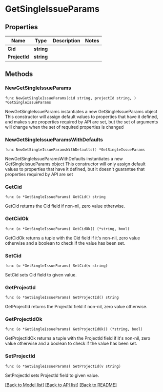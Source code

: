 # GetSingleIssueParams

## Properties

Name | Type | Description | Notes
------------ | ------------- | ------------- | -------------
**Cid** | **string** |  | 
**ProjectId** | **string** |  | 

## Methods

### NewGetSingleIssueParams

`func NewGetSingleIssueParams(cid string, projectId string, ) *GetSingleIssueParams`

NewGetSingleIssueParams instantiates a new GetSingleIssueParams object
This constructor will assign default values to properties that have it defined,
and makes sure properties required by API are set, but the set of arguments
will change when the set of required properties is changed

### NewGetSingleIssueParamsWithDefaults

`func NewGetSingleIssueParamsWithDefaults() *GetSingleIssueParams`

NewGetSingleIssueParamsWithDefaults instantiates a new GetSingleIssueParams object
This constructor will only assign default values to properties that have it defined,
but it doesn't guarantee that properties required by API are set

### GetCid

`func (o *GetSingleIssueParams) GetCid() string`

GetCid returns the Cid field if non-nil, zero value otherwise.

### GetCidOk

`func (o *GetSingleIssueParams) GetCidOk() (*string, bool)`

GetCidOk returns a tuple with the Cid field if it's non-nil, zero value otherwise
and a boolean to check if the value has been set.

### SetCid

`func (o *GetSingleIssueParams) SetCid(v string)`

SetCid sets Cid field to given value.


### GetProjectId

`func (o *GetSingleIssueParams) GetProjectId() string`

GetProjectId returns the ProjectId field if non-nil, zero value otherwise.

### GetProjectIdOk

`func (o *GetSingleIssueParams) GetProjectIdOk() (*string, bool)`

GetProjectIdOk returns a tuple with the ProjectId field if it's non-nil, zero value otherwise
and a boolean to check if the value has been set.

### SetProjectId

`func (o *GetSingleIssueParams) SetProjectId(v string)`

SetProjectId sets ProjectId field to given value.



[[Back to Model list]](../README.md#documentation-for-models) [[Back to API list]](../README.md#documentation-for-api-endpoints) [[Back to README]](../README.md)


